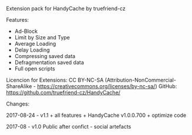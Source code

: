 Extension pack for HandyCache by truefriend-cz

Features:

* Ad-Block
* Limit by Size and Type
* Average Loading
* Delay Loading
* Compressing saved data
* Defragmentation saved data
* Full open scripts

Licencion for Extensions: CC BY-NC-SA (Attribution-NonCommercial-ShareAlike - https://creativecommons.org/licenses/by-nc-sa/)
GitHub: https://github.com/truefriend-cz/HandyCache/


Changes:

2017-08-24	-	v1.1
	+ all features
	+ HandyCache v1.0.0.700
	+ optimize code

2017-08		-	v1.0
	Public after confict - social artefacts
